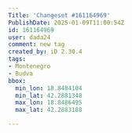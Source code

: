 ```yaml
---
Title: 'Changeset #161164969'
PublishDate: 2025-01-09T11:00:54Z
id: 161164969
user: dada24
comment: new tag
created_by: iD 2.30.4
tags:
- Montenegro
- Budva
bbox:
  min_lon: 18.8484104
  min_lat: 42.2881348
  max_lon: 18.8486495
  max_lat: 42.2883188

---
```


